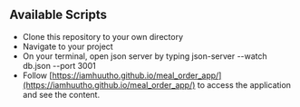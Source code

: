 ## Available Scripts
- Clone this repository to your own directory
- Navigate to your project
- On your terminal, open json server by typing json-server --watch db.json --port 3001
- Follow [https://iamhuutho.github.io/meal_order_app/](https://iamhuutho.github.io/meal_order_app/) to access the application and see the content.



